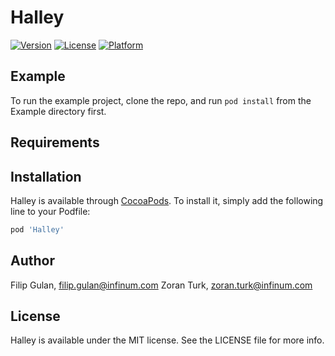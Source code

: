 # Halley

[![Version](https://img.shields.io/cocoapods/v/Halley.svg?style=flat)](https://cocoapods.org/pods/Halley)
[![License](https://img.shields.io/cocoapods/l/Halley.svg?style=flat)](https://cocoapods.org/pods/Halley)
[![Platform](https://img.shields.io/cocoapods/p/Halley.svg?style=flat)](https://cocoapods.org/pods/Halley)

## Example

To run the example project, clone the repo, and run `pod install` from the Example directory first.

## Requirements

## Installation

Halley is available through [CocoaPods](https://cocoapods.org). To install
it, simply add the following line to your Podfile:

```ruby
pod 'Halley'
```

## Author

Filip Gulan, filip.gulan@infinum.com
Zoran Turk, zoran.turk@infinum.com

## License

Halley is available under the MIT license. See the LICENSE file for more info.
